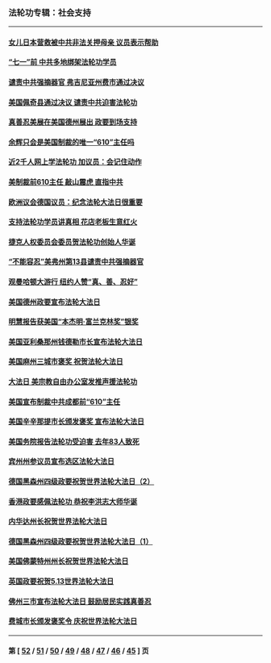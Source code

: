 ### 法轮功专辑：社会支持
---
#### [女儿日本营救被中共非法关押母亲 议员表示帮助](../../pages/nf4386/n13053042.md?07020430) 
#### [“七一”前 中共多地绑架法轮功学员](../../pages/nf4386/n13045655.md?07020430) 
#### [谴责中共强摘器官 弗吉尼亚州费市通过决议](../../pages/nf4386/n13040108.md?07020430) 
#### [美国佩奇县通过决议 谴责中共迫害法轮功](../../pages/nf4386/n13027185.md?07020430) 
#### [真善忍美展在美国德州展出 政要到场支持](../../pages/nf4386/n13010579.md?07020430) 
#### [余辉只会是美国制裁的唯一“610”主任吗](../../pages/nf4386/n12972837.md?07020430) 
#### [近2千人网上学法轮功 加议员：会记住动作](../../pages/nf4386/n12972642.md?07020430) 
#### [美制裁前610主任 敲山震虎 直指中共](../../pages/nf4386/n12968555.md?07020430) 
#### [欧洲议会德国议员：纪念法轮大法日很重要](../../pages/nf4386/n12965367.md?07020430) 
#### [支持法轮功学员讲真相 花店老板生意红火](../../pages/nf4386/n12963056.md?07020430) 
#### [捷克人权委员会委员贺法轮功创始人华诞](../../pages/nf4386/n12960301.md?07020430) 
#### [“不能容忍”美弗州第13县谴责中共强摘器官](../../pages/nf4386/n12958610.md?07020430) 
#### [观曼哈顿大游行 纽约人赞“真、善、忍好”](../../pages/nf4386/n12956249.md?07020430) 
#### [美国德州政要宣布法轮大法日](../../pages/nf4386/n12958567.md?07020430) 
#### [明慧报告获美国“本杰明‧富兰克林奖”银奖](../../pages/nf4386/n12955404.md?07020430) 
#### [美国亚利桑那州钱德勒市长宣布法轮大法日](../../pages/nf4386/n12953813.md?07020430) 
#### [美国麻州三城市褒奖 祝贺法轮大法日](../../pages/nf4386/n12953756.md?07020430) 
#### [大法日 美宗教自由办公室发推声援法轮功](../../pages/nf4386/n12950669.md?07020430) 
#### [美国宣布制裁中共成都前“610”主任](../../pages/nf4386/n12943654.md?07020430) 
#### [美国辛辛那提市长颁发褒奖 宣布法轮大法日](../../pages/nf4386/n12948869.md?07020430) 
#### [美国务院报告法轮功受迫害 去年83人致死](../../pages/nf4386/n12944350.md?07020430) 
#### [宾州州参议员宣布选区法轮大法日](../../pages/nf4386/n12939844.md?07020430) 
#### [德国黑森州四级政要祝贺世界法轮大法日（2）](../../pages/nf4386/n12937571.md?07020430) 
#### [香港政要感佩法轮功 恭祝李洪志大师华诞](../../pages/nf4386/n12937400.md?07020430) 
#### [内华达州长祝贺世界法轮大法日](../../pages/nf4386/n12936785.md?07020430) 
#### [德国黑森州四级政要祝贺世界法轮大法日（1）](../../pages/nf4386/n12934877.md?07020430) 
#### [美国佛蒙特州州长祝贺世界法轮大法日](../../pages/nf4386/n12935031.md?07020430) 
#### [英国政要祝贺5.13世界法轮大法日](../../pages/nf4386/n12934700.md?07020430) 
#### [佛州三市宣布法轮大法日 鼓励居民实践真善忍](../../pages/nf4386/n12934466.md?07020430) 
#### [费城市长颁发褒奖令 庆祝世界法轮大法日](../../pages/nf4386/n12928833.md?07020430) 

---
#### 第 [ [52](./52.md?07020430) / [51](./51.md?07020430) / [50](./50.md?07020430) / [49](./49.md?07020430) / [48](./48.md?07020430) / [47](./47.md?07020430) / [46](./46.md?07020430) / [45](./45.md?07020430) ] 页
